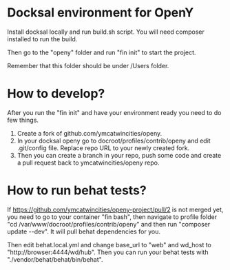 # Docksal environment for OpenY

Install docksal locally and run build.sh script. You will need composer installed to run the build.

Then go to the "openy" folder and run "fin init" to start the project.

Remember that this folder should be under /Users folder.

# How to develop?

After you run the "fin init" and have your environment ready you need to do few things.

1. Create a fork of github.com/ymcatwincities/openy.
2. In your docksal openy go to docroot/profiles/contrib/openy and edit .git/config file. Replace repo URL to your newly created fork.
3. Then you can create a branch in your repo, push some code and create a pull request back to ymcatwincities/openy repo.

# How to run behat tests?

If https://github.com/ymcatwincities/openy-project/pull/2 is not merged yet, you need to go to your container "fin bash", then navigate to profile folder "cd /var/www/docroot/profiles/contrib/openy" and then run "composer update --dev". It will pull behat dependencies for you.

Then edit behat.local.yml and change base_url to "web" and wd_host to "http://browser:4444/wd/hub". Then you can run your behat tests with "./vendor/behat/behat/bin/behat".
